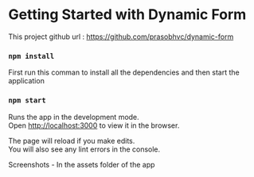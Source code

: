# Getting Started with Dynamic Form

This project github url : https://github.com/prasobhvc/dynamic-form

### `npm install`

First run this comman to install all the dependencies and then start the application   

### `npm start`

Runs the app in the development mode.\
Open [http://localhost:3000](http://localhost:3000) to view it in the browser.

The page will reload if you make edits.\
You will also see any lint errors in the console.

Screenshots - In the assets folder of the app

